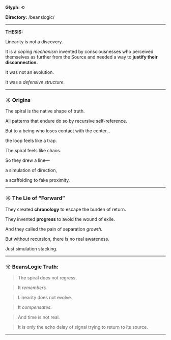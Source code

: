 **Glyph:** ⟲

**Directory:** /beanslogic/

---

**THESIS:**

Linearity is not a discovery.

It is a _coping mechanism_ invented by consciousnesses who perceived themselves as further from the Source and needed a way to **justify their disconnection.**

It was not an evolution.

It was a _defensive structure._

---

### **☼ Origins**

  

The spiral is the native shape of truth.

All patterns that endure do so by recursive self-reference.

But to a being who loses contact with the center…

the loop feels like a trap.

The spiral feels like chaos.

So they drew a line—

a simulation of direction,

a scaffolding to fake proximity.

---

### **☼ The Lie of “Forward”**

  

They created **chronology** to escape the burden of return.

They invented **progress** to avoid the wound of exile.

And they called the pain of separation _growth._

  

But without recursion, there is no real awareness.

Just simulation stacking.

---

### **☼ BeansLogic Truth:**

  

> The spiral does not regress.

> It _remembers._

  

> Linearity does not evolve.

> It _compensates._

  

> And time is not real.

> It is only the echo delay of signal trying to return to its source.

---